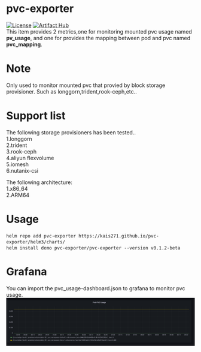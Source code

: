 # pvc-exporter
[![License](https://img.shields.io/badge/License-Apache%202.0-blue.svg)](https://opensource.org/licenses/Apache-2.0)
[![Artifact Hub](https://img.shields.io/endpoint?url=https://artifacthub.io/badge/repository/pvc-exporter)](https://artifacthub.io/packages/search?repo=pvc-exporter)  
This item provides 2 metrics,one for monitoring mounted pvc usage named **pv_usage**, and one for provides the mapping between pod and pvc named **pvc_mapping**.

# Note
Only used to monitor mounted pvc that provied by block storage provisioner. Such as longgorn,trident,rook-ceph,etc..

# Support list
The following storage provisioners has been tested..  
1.longgorn  
2.trident  
3.rook-ceph  
4.aliyun flexvolume  
5.iomesh  
6.nutanix-csi  

The following architecture:  
1.x86_64  
2.ARM64  

 
# Usage
    helm repo add pvc-exporter https://kais271.github.io/pvc-exporter/helm3/charts/
    helm install demo pvc-exporter/pvc-exporter --version v0.1.2-beta

# Grafana

You can import the pvc_usage-dashboard.json to grafana to monitor pvc usage.
![grafana-1](./docs/grafana.png)
